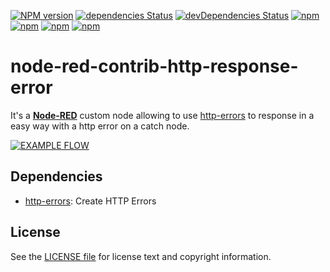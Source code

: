 [![NPM version](https://badge.fury.io/js/node-red-contrib-http-out-error.svg)](http://badge.fury.io/js/node-red-contrib-http-out-error)
[![dependencies Status](https://david-dm.org/ymedlop/node-red-contrib-http-out-error/status.svg)](https://david-dm.org/ymedlop/node-red-contrib-http-out-error)
[![devDependencies Status](https://david-dm.org/ymedlop/node-red-contrib-http-out-error/dev-status.svg)](https://david-dm.org/ymedlop/node-red-contrib-http-out-error?type=dev)
[![npm](https://img.shields.io/npm/dw/node-red-contrib-http-out-error.svg)](https://www.npmjs.com/package/node-red-contrib-http-out-error)
[![npm](https://img.shields.io/npm/dm/node-red-contrib-http-out-error.svg)](https://www.npmjs.com/package/node-red-contrib-http-out-error)
[![npm](https://img.shields.io/npm/dy/node-red-contrib-http-out-error.svg)](https://www.npmjs.com/package/node-red-contrib-http-out-error)
[![npm](https://img.shields.io/npm/dt/node-red-contrib-http-out-error.svg)](https://www.npmjs.com/package/node-red-contrib-http-out-error)

# node-red-contrib-http-response-error

It's a [**Node-RED**](http://nodered.org/) custom node allowing to use [http-errors](https://github.com/jshttp/http-errors) to response in a easy way with a http error on a catch node.

[![EXAMPLE FLOW](https://i.imgur.com/8rrFG4F.png)](https://i.imgur.com/8rrFG4F.png)

## Dependencies

* [http-errors](https://github.com/jshttp/http-errors): Create HTTP Errors

License
-------

See the [LICENSE file](LICENSE) for license text and copyright information.